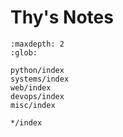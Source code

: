 # Thy's Notes

```{toctree}
:maxdepth: 2
:glob:

python/index
systems/index
web/index
devops/index
misc/index

*/index
```

<!--
```{toctree}
:maxdepth: 3

python/index
```

```{toctree}
:maxdepth: 2
:glob:

systems/index
web/index
algorithm/index
monitoring/index
networking/index

devops/index
misc/index
```
-->
